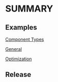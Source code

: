
# SUMMARY

## Examples

[Component Types](examples/Component-Types.md)

[General](examples/General.md)

[Optimization](examples/Optimization.md)


## Release
